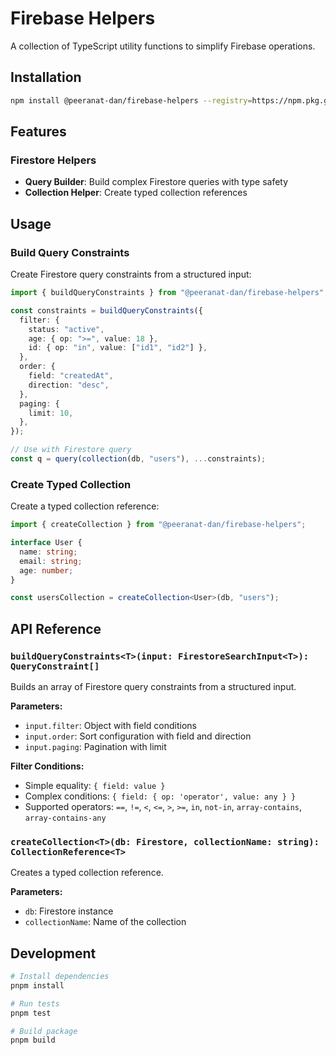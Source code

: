 # Firebase Helpers

A collection of TypeScript utility functions to simplify Firebase operations.

## Installation

```bash
npm install @peeranat-dan/firebase-helpers --registry=https://npm.pkg.github.com
```

## Features

### Firestore Helpers

- **Query Builder**: Build complex Firestore queries with type safety
- **Collection Helper**: Create typed collection references

## Usage

### Build Query Constraints

Create Firestore query constraints from a structured input:

```typescript
import { buildQueryConstraints } from "@peeranat-dan/firebase-helpers";

const constraints = buildQueryConstraints({
  filter: {
    status: "active",
    age: { op: ">=", value: 18 },
    id: { op: "in", value: ["id1", "id2"] },
  },
  order: {
    field: "createdAt",
    direction: "desc",
  },
  paging: {
    limit: 10,
  },
});

// Use with Firestore query
const q = query(collection(db, "users"), ...constraints);
```

### Create Typed Collection

Create a typed collection reference:

```typescript
import { createCollection } from "@peeranat-dan/firebase-helpers";

interface User {
  name: string;
  email: string;
  age: number;
}

const usersCollection = createCollection<User>(db, "users");
```

## API Reference

### `buildQueryConstraints<T>(input: FirestoreSearchInput<T>): QueryConstraint[]`

Builds an array of Firestore query constraints from a structured input.

**Parameters:**

- `input.filter`: Object with field conditions
- `input.order`: Sort configuration with field and direction
- `input.paging`: Pagination with limit

**Filter Conditions:**

- Simple equality: `{ field: value }`
- Complex conditions: `{ field: { op: 'operator', value: any } }`
- Supported operators: `==`, `!=`, `<`, `<=`, `>`, `>=`, `in`, `not-in`, `array-contains`, `array-contains-any`

### `createCollection<T>(db: Firestore, collectionName: string): CollectionReference<T>`

Creates a typed collection reference.

**Parameters:**

- `db`: Firestore instance
- `collectionName`: Name of the collection

## Development

```bash
# Install dependencies
pnpm install

# Run tests
pnpm test

# Build package
pnpm build
```
